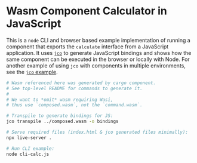 # Wasm Component Calculator in JavaScript

This is a `node` CLI and browser based example implementation of running a component that exports the `calculate` interface from a JavaScript application. It uses [`jco`](https://bytecodealliance.github.io/jco/) to generate JavaScript bindings and shows how the same component can be executed in the browser or locally with Node. For another example of using `jco` with components in multiple environments, see the [`jco` example](https://github.com/bytecodealliance/jco/blob/main/docs/src/example.md).

```sh
# Wasm referenced here was generated by cargo component.
# See top-level README for commands to generate it.
#
# We want to *omit* wasm requiring Wasi,
# thus use `composed.wasm`, not the `command.wasm`. 

# Transpile to generate bindings for JS:
jco transpile ../composed.wasm -o bindings

# Serve required files (index.html & jco generated files minimally):
npx live-server .

# Run CLI example:
node cli-calc.js
```
